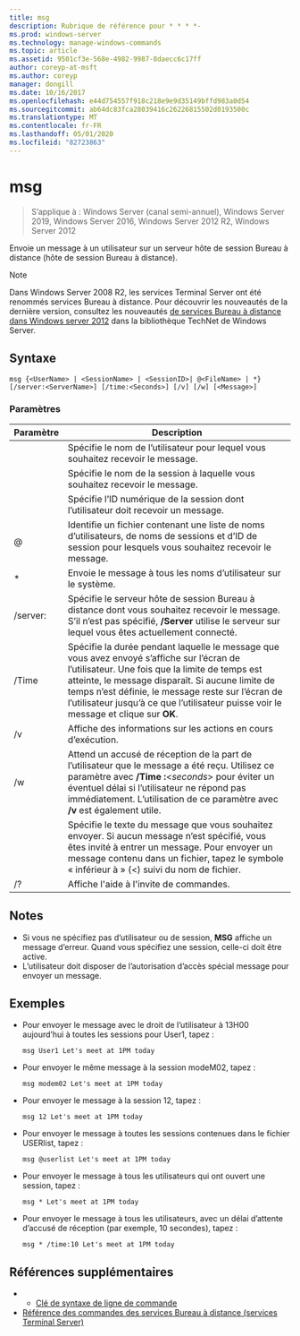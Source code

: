 ```yaml
---
title: msg
description: Rubrique de référence pour * * * *-
ms.prod: windows-server
ms.technology: manage-windows-commands
ms.topic: article
ms.assetid: 9501cf3e-568e-4982-9987-8daecc6c17ff
author: coreyp-at-msft
ms.author: coreyp
manager: dongill
ms.date: 10/16/2017
ms.openlocfilehash: e44d754557f918c218e9e9d35149bffd983a0d54
ms.sourcegitcommit: ab64dc83fca28039416c26226815502d0193500c
ms.translationtype: MT
ms.contentlocale: fr-FR
ms.lasthandoff: 05/01/2020
ms.locfileid: "82723863"
---
```

# <a name="msg"></a>msg

> S’applique à : Windows Server (canal semi-annuel), Windows Server 2019, Windows Server 2016, Windows Server 2012 R2, Windows Server 2012

Envoie un message à un utilisateur sur un serveur hôte de session Bureau à distance (hôte de session Bureau à distance).

> [!NOTE]
> Dans Windows Server 2008 R2, les services Terminal Server ont été renommés services Bureau à distance. Pour découvrir les nouveautés de la dernière version, consultez les nouveautés [de services Bureau à distance dans Windows server 2012](https://technet.microsoft.com/library/hh831527) dans la bibliothèque TechNet de Windows Server.

## <a name="syntax"></a>Syntaxe
```
msg {<UserName> | <SessionName> | <SessionID>| @<FileName> | *} [/server:<ServerName>] [/time:<Seconds>] [/v] [/w] [<Message>]
```

### <a name="parameters"></a>Paramètres

|      Paramètre       |                                                                                                                               Description                                                                                                                               |
|----------------------|-------------------------------------------------------------------------------------------------------------------------------------------------------------------------------------------------------------------------------------------------------------------------|
|      <UserName>      |                                                                                                  Spécifie le nom de l’utilisateur pour lequel vous souhaitez recevoir le message.                                                                                                   |
|    <SessionName>     |                                                                                                 Spécifie le nom de la session à laquelle vous souhaitez recevoir le message.                                                                                                 |
|     <SessionID>      |                                                                                            Spécifie l’ID numérique de la session dont l’utilisateur doit recevoir un message.                                                                                            |
|     @<FileName>      |                                                                         Identifie un fichier contenant une liste de noms d’utilisateurs, de noms de sessions et d’ID de session pour lesquels vous souhaitez recevoir le message.                                                                         |
|          \*          |                                                                                                           Envoie le message à tous les noms d’utilisateur sur le système.                                                                                                            |
| /server:<ServerName> |                                              Spécifie le serveur hôte de session Bureau à distance dont vous souhaitez recevoir le message. S’il n’est pas spécifié, **/Server** utilise le serveur sur lequel vous êtes actuellement connecté.                                              |
|   /Time<Seconds>    | Spécifie la durée pendant laquelle le message que vous avez envoyé s’affiche sur l’écran de l’utilisateur. Une fois que la limite de temps est atteinte, le message disparaît. Si aucune limite de temps n’est définie, le message reste sur l’écran de l’utilisateur jusqu’à ce que l’utilisateur puisse voir le message et clique sur **OK**. |
|          /v          |                                                                                                         Affiche des informations sur les actions en cours d’exécution.                                                                                                         |
|          /w          |         Attend un accusé de réception de la part de l’utilisateur que le message a été reçu. Utilisez ce paramètre avec **/Time :**<*seconds*> pour éviter un éventuel délai si l’utilisateur ne répond pas immédiatement. L’utilisation de ce paramètre avec **/v** est également utile.          |
|      <Message>       |                  Spécifie le texte du message que vous souhaitez envoyer. Si aucun message n’est spécifié, vous êtes invité à entrer un message. Pour envoyer un message contenu dans un fichier, tapez le symbole « inférieur à » (<) suivi du nom de fichier.                  |
|          /?          |                                                                                                                  Affiche l'aide à l'invite de commandes.                                                                                                                   |

## <a name="remarks"></a>Notes 
-   Si vous ne spécifiez pas d’utilisateur ou de session, **MSG** affiche un message d’erreur. Quand vous spécifiez une session, celle-ci doit être active.
-   L’utilisateur doit disposer de l’autorisation d’accès spécial message pour envoyer un message.

## <a name="examples"></a>Exemples
-   Pour envoyer le message avec le droit de l’utilisateur à 13H00 aujourd’hui à toutes les sessions pour User1, tapez :
    ```
    msg User1 Let's meet at 1PM today
    ```
-   Pour envoyer le même message à la session modeM02, tapez :
    ```
    msg modem02 Let's meet at 1PM today
    ```
-   Pour envoyer le message à la session 12, tapez :
    ```
    msg 12 Let's meet at 1PM today
    ```
-   Pour envoyer le message à toutes les sessions contenues dans le fichier USERlist, tapez :
    ```
    msg @userlist Let's meet at 1PM today
    ```
-   Pour envoyer le message à tous les utilisateurs qui ont ouvert une session, tapez :
    ```
    msg * Let's meet at 1PM today
    ```
-   Pour envoyer le message à tous les utilisateurs, avec un délai d’attente d’accusé de réception (par exemple, 10 secondes), tapez :
    ```
    msg * /time:10 Let's meet at 1PM today
    ```

## <a name="additional-references"></a>Références supplémentaires
-  - [Clé de syntaxe de ligne de commande](command-line-syntax-key.md)
-  [Référence des commandes des services Bureau à distance (services Terminal Server)](remote-desktop-services-terminal-services-command-reference.md)
